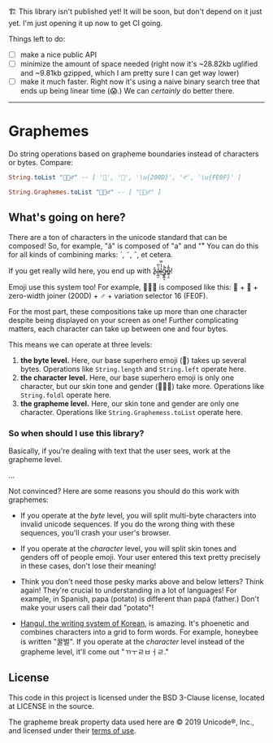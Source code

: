 🏗 This library isn't published yet!
It will be soon, but don't depend on it just yet.
I'm just opening it up now to get CI going.

Things left to do:

- [ ] make a nice public API
- [ ] minimize the amount of space needed (right now it's ~28.82kb uglified and ~9.81kb gzipped, which I am pretty sure I can get way lower)
- [ ] make it much faster. Right now it's using a naive binary search tree that ends up being linear time (😱.) We can *certainly* do better there.

---

# Graphemes

Do string operations based on grapheme boundaries instead of characters or bytes.
Compare:

```elm
String.toList "🦸🏽‍♂️" -- [ '🦸', '🏽', '\u{200D}', '♂', '\u{FE0F}' ]

String.Graphemes.toList "🦸🏽‍♂️" -- [ "🦸🏽‍♂️" ]
```

## What's going on here?

There are a ton of characters in the unicode standard that can be composed!
So, for example, "ӑ" is composed of "a" and "̆"
You can do this for all kinds of combining marks: ´, ˜, ˆ, et cetera.

If you get really wild here, you end up with z̴̙͒ả̴̫̼̫̀̅ĺ̴̔̿͜g̷̨͇͉̊͐̚o̶̳̣̯͌̓!

Emoji use this system too!
For example, 🦸🏽‍♂️ is composed like this: 🦸 + 🏽 + zero-width joiner (200D) + ♂ + variation selector 16 (FE0F).

For the most part, these compositions take up more than one character despite being displayed on your screen as one!
Further complicating matters, each character can take up between one and four bytes.

This means we can operate at three levels:

1. **the byte level.**
   Here, our base superhero emoji (🦸) takes up several bytes.
   Operations like `String.length` and `String.left` operate here.
2. **the character level.**
   Here, our base superhero emoji is only one character, but our skin tone and gender (🦸🏽‍♂️) take more.
   Operations like `String.foldl` operate here.
3. **the grapheme level.**
   Here, our skin tone and gender are only one character.
   Operations like `String.Graphemess.toList` operate here.

### So when should I use this library?

Basically, if you're dealing with text that the user sees, work at the grapheme level.

…

Not convinced?
Here are some reasons you should do this work with graphemes:

- If you operate at the *byte* level, you will split multi-byte characters into invalid unicode sequences.
  If you do the wrong thing with these sequences, you'll crash your user's browser.

- If you operate at the *character* level, you will split skin tones and genders off of people emoji.
  Your user entered this text pretty precisely in these cases, don't lose their meaning!

- Think you don't need those pesky marks above and below letters?
  Think again!
  They're crucial to understanding in a lot of languages!
  For example, in Spanish, papa (potato) is different than papá (father.)
  Don't make your users call their dad "potato"!

- [Hangul, the writing system of Korean](https://en.wikipedia.org/wiki/Hangul), is amazing.
  It's phoenetic and combines characters into a grid to form words.
  For example, honeybee is written "꿀벌".
  If you operate at the *character* level instead of the grapheme level, it'll come out "ㄲㅜㄹㅂㅓㄹ."

## License

This code in this project is licensed under the BSD 3-Clause license, located at LICENSE in the source.

The grapheme break property data used here are © 2019 Unicode®, Inc., and licensed under their [terms of use](http://www.unicode.org/terms_of_use.html).
